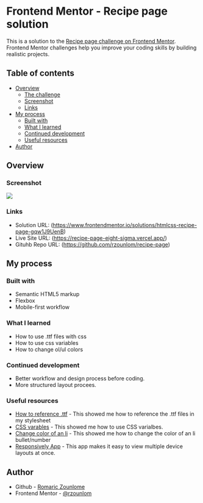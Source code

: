 # Frontend Mentor - Recipe page solution

This is a solution to the [Recipe page challenge on Frontend Mentor](https://www.frontendmentor.io/challenges/recipe-page-KiTsR8QQKm). Frontend Mentor challenges help you improve your coding skills by building realistic projects.

## Table of contents

- [Overview](#overview)
  - [The challenge](#the-challenge)
  - [Screenshot](#screenshot)
  - [Links](#links)
- [My process](#my-process)
  - [Built with](#built-with)
  - [What I learned](#what-i-learned)
  - [Continued development](#continued-development)
  - [Useful resources](#useful-resources)
- [Author](#author)

## Overview

### Screenshot

![](./assets/images/screenshot.png)

### Links

- Solution URL: (https://www.frontendmentor.io/solutions/htmlcss-recipe-page-gqw1J9UenB)
- Live Site URL: (https://recipe-page-eight-sigma.vercel.app/)
- Gituhb Repo URL: (https://github.com/rzounlom/recipe-page)

## My process

### Built with

- Semantic HTML5 markup
- Flexbox
- Mobile-first workflow

### What I learned

- How to use .ttf files with css
- How to use css variables
- How to change ol/ul colors 

### Continued development

- Better workflow and design process before coding.
- More structured layout procees.

### Useful resources

- [How to reference .ttf](https://www.geeksforgeeks.org/how-to-include-a-font-ttf-using-css/) - This showed me how to reference the .ttf files in my stylesheet
- [CSS varables](https://elementor.com/blog/variables-in-css/?utm_source=google&utm_medium=cpc&utm_campaign=10759652828&utm_term=&lang=&gad_source=1&gclid=Cj0KCQjw2ou2BhCCARIsANAwM2G6OrJhY-17mmxPU5ziF3M3UvUko-dATsTeuxM0aHfo2dEGas8Re-YaAj9jEALw_wcB) - This showed me how to use CSS varialbes.
- [Change color of an li](https://www.w3schools.com/howto/howto_css_bullet_color.asp) - This showed me how to change the color of an li bullet/number
- [Responsively App](https://responsively.app/download) - This app makes it easy to view multiple device layouts at once.

## Author

- Github - [Romaric Zounlome](https://github.com/ZounMedia)
- Frontend Mentor - [@rzounlom](https://www.frontendmentor.io/profile/rzounlom)
